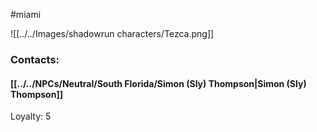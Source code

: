 #miami 

![[../../Images/shadowrun characters/Tezca.png]]

### Contacts:
#### [[../../NPCs/Neutral/South Florida/Simon (Sly) Thompson|Simon (Sly) Thompson]]
Loyalty: 5


